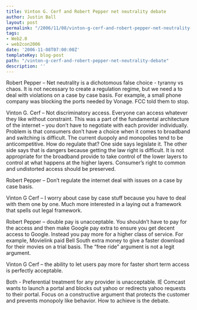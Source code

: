 ```yaml
---
title: Vinton G. Cerf and Robert Pepper net neutrality debate
author: Justin Ball
layout: post
permalink: "/2006/11/08/vinton-g-cerf-and-robert-pepper-net-neutrality-debatevinton-g-cerf-and-robert-pepper-net-neutrality-debate.html"
tags:
- Web2.0
- web2con2006
date: '2006-11-08T07:00:00Z'
templateKey: blog-post
path: "/vinton-g-cerf-and-robert-pepper-net-neutrality-debate"
description: ''
---
```


Robert Pepper – Net neutrality is a dichotomous false choice - tyranny vs chaos. It is not necessary to create a regulation regime, but we need a to deal with violations on a case by case basis. For example, a small phone company was blocking the ports needed by Vonage. FCC told them to stop.

Vinton G. Cerf – Not discriminatory access. Everyone can access whatever they like without constraint. This was a part of the fundamental architecture of the internet – you don’t have to negotiate with each provider individually. Problem is that consumers don’t have a choice when it comes to broadband and switching is difficult. The current duopoly and monopolies tend to be anticompetitive. How do regulate that? One side says legislate it. The other side says that is dangers because getting the law right is difficult. It is not appropriate for the broadband provide to take control of the lower layers to control at what happens at the higher layers. Consumer’s right to common and undistorted access should be preserved.

Robert Pepper – Don’t regulate the internet deal with issues on a case by case basis.

Vinton G Cerf – I worry about case by case stuff because you have to deal with them one by one. Much more interested in a laying out a framework that spells out legal framework.

Robert Pepper – double pay is unacceptable. You shouldn’t have to pay for the access and then make Google pay extra to ensure you get decent access to Google. Instead you pay more for a higher class of service. For example, Movielink paid Bell South extra money to give a faster download for their movies on a trial basis. The “free ride” argument is not a legit argument.

Vinton G Cerf – the ability to let users pay more for faster short term access is perfectly acceptable.

Both - Preferential treatment for any provider is unacceptable. IE Comcast wants to launch a portal and blocks out yahoo or redirects yahoo requests to their portal. Focus on a constructive argument that protects the customer and prevents monopoly like behavior. How to achieve is the debate.
